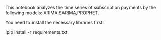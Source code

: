 This notebook analyzes the time series of subscription payments by the following models: ARIMA,SARIMA,PROPHET.

You need to install the necessary libraries first!

!pip install -r requirements.txt

